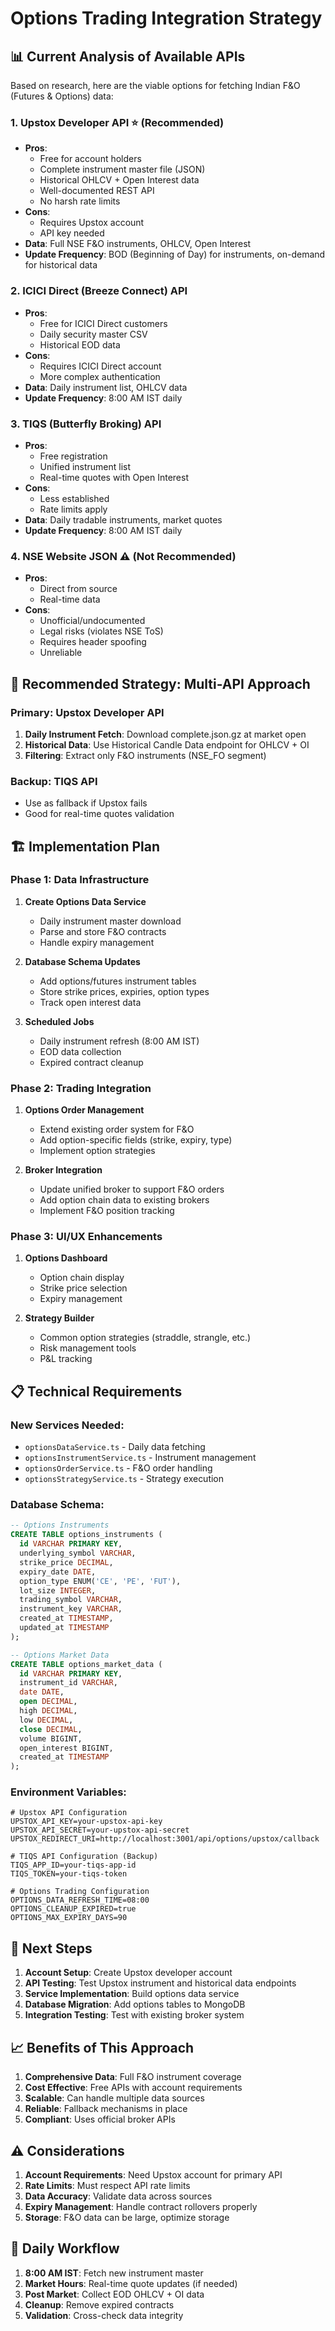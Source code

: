 # Options Trading Integration Strategy

## 📊 Current Analysis of Available APIs

Based on research, here are the viable options for fetching Indian F&O (Futures & Options) data:

### 1. **Upstox Developer API** ⭐ (Recommended)
- **Pros**: 
  - Free for account holders
  - Complete instrument master file (JSON)
  - Historical OHLCV + Open Interest data
  - Well-documented REST API
  - No harsh rate limits
- **Cons**: 
  - Requires Upstox account
  - API key needed
- **Data**: Full NSE F&O instruments, OHLCV, Open Interest
- **Update Frequency**: BOD (Beginning of Day) for instruments, on-demand for historical data

### 2. **ICICI Direct (Breeze Connect) API**
- **Pros**: 
  - Free for ICICI Direct customers
  - Daily security master CSV
  - Historical EOD data
- **Cons**: 
  - Requires ICICI Direct account
  - More complex authentication
- **Data**: Daily instrument list, OHLCV data
- **Update Frequency**: 8:00 AM IST daily

### 3. **TIQS (Butterfly Broking) API**
- **Pros**: 
  - Free registration
  - Unified instrument list
  - Real-time quotes with Open Interest
- **Cons**: 
  - Less established
  - Rate limits apply
- **Data**: Daily tradable instruments, market quotes
- **Update Frequency**: 8:00 AM IST daily

### 4. **NSE Website JSON** ⚠️ (Not Recommended)
- **Pros**: 
  - Direct from source
  - Real-time data
- **Cons**: 
  - Unofficial/undocumented
  - Legal risks (violates NSE ToS)
  - Requires header spoofing
  - Unreliable

## 🎯 Recommended Strategy: Multi-API Approach

### Primary: Upstox Developer API
1. **Daily Instrument Fetch**: Download complete.json.gz at market open
2. **Historical Data**: Use Historical Candle Data endpoint for OHLCV + OI
3. **Filtering**: Extract only F&O instruments (NSE_FO segment)

### Backup: TIQS API
- Use as fallback if Upstox fails
- Good for real-time quotes validation

## 🏗️ Implementation Plan

### Phase 1: Data Infrastructure
1. **Create Options Data Service**
   - Daily instrument master download
   - Parse and store F&O contracts
   - Handle expiry management

2. **Database Schema Updates**
   - Add options/futures instrument tables
   - Store strike prices, expiries, option types
   - Track open interest data

3. **Scheduled Jobs**
   - Daily instrument refresh (8:00 AM IST)
   - EOD data collection
   - Expired contract cleanup

### Phase 2: Trading Integration
1. **Options Order Management**
   - Extend existing order system for F&O
   - Add option-specific fields (strike, expiry, type)
   - Implement option strategies

2. **Broker Integration**
   - Update unified broker to support F&O orders
   - Add option chain data to existing brokers
   - Implement F&O position tracking

### Phase 3: UI/UX Enhancements
1. **Options Dashboard**
   - Option chain display
   - Strike price selection
   - Expiry management

2. **Strategy Builder**
   - Common option strategies (straddle, strangle, etc.)
   - Risk management tools
   - P&L tracking

## 📋 Technical Requirements

### New Services Needed:
- `optionsDataService.ts` - Daily data fetching
- `optionsInstrumentService.ts` - Instrument management
- `optionsOrderService.ts` - F&O order handling
- `optionsStrategyService.ts` - Strategy execution

### Database Schema:
```sql
-- Options Instruments
CREATE TABLE options_instruments (
  id VARCHAR PRIMARY KEY,
  underlying_symbol VARCHAR,
  strike_price DECIMAL,
  expiry_date DATE,
  option_type ENUM('CE', 'PE', 'FUT'),
  lot_size INTEGER,
  trading_symbol VARCHAR,
  instrument_key VARCHAR,
  created_at TIMESTAMP,
  updated_at TIMESTAMP
);

-- Options Market Data
CREATE TABLE options_market_data (
  id VARCHAR PRIMARY KEY,
  instrument_id VARCHAR,
  date DATE,
  open DECIMAL,
  high DECIMAL,
  low DECIMAL,
  close DECIMAL,
  volume BIGINT,
  open_interest BIGINT,
  created_at TIMESTAMP
);
```

### Environment Variables:
```env
# Upstox API Configuration
UPSTOX_API_KEY=your-upstox-api-key
UPSTOX_API_SECRET=your-upstox-api-secret
UPSTOX_REDIRECT_URI=http://localhost:3001/api/options/upstox/callback

# TIQS API Configuration (Backup)
TIQS_APP_ID=your-tiqs-app-id
TIQS_TOKEN=your-tiqs-token

# Options Trading Configuration
OPTIONS_DATA_REFRESH_TIME=08:00
OPTIONS_CLEANUP_EXPIRED=true
OPTIONS_MAX_EXPIRY_DAYS=90
```

## 🚀 Next Steps

1. **Account Setup**: Create Upstox developer account
2. **API Testing**: Test Upstox instrument and historical data endpoints
3. **Service Implementation**: Build options data service
4. **Database Migration**: Add options tables to MongoDB
5. **Integration Testing**: Test with existing broker system

## 📈 Benefits of This Approach

1. **Comprehensive Data**: Full F&O instrument coverage
2. **Cost Effective**: Free APIs with account requirements
3. **Scalable**: Can handle multiple data sources
4. **Reliable**: Fallback mechanisms in place
5. **Compliant**: Uses official broker APIs

## ⚠️ Considerations

1. **Account Requirements**: Need Upstox account for primary API
2. **Rate Limits**: Must respect API rate limits
3. **Data Accuracy**: Validate data across sources
4. **Expiry Management**: Handle contract rollovers properly
5. **Storage**: F&O data can be large, optimize storage

## 🔄 Daily Workflow

1. **8:00 AM IST**: Fetch new instrument master
2. **Market Hours**: Real-time quote updates (if needed)
3. **Post Market**: Collect EOD OHLCV + OI data
4. **Cleanup**: Remove expired contracts
5. **Validation**: Cross-check data integrity